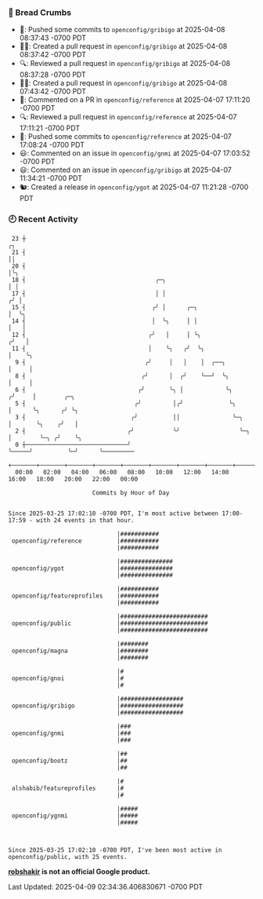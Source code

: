 ### 🍞 Bread Crumbs

 * 🚢: Pushed some commits to `openconfig/gribigo` at 2025-04-08 08:37:43 -0700 PDT
 * ✍🏼: Created a pull request in `openconfig/gribigo` at 2025-04-08 08:37:42 -0700 PDT
 * 🔍: Reviewed a pull request in  `openconfig/gribigo` at 2025-04-08 08:37:28 -0700 PDT
 * ✍🏼: Created a pull request in `openconfig/gribigo` at 2025-04-08 07:43:42 -0700 PDT
 * 💬: Commented on a PR in  `openconfig/reference` at 2025-04-07 17:11:20 -0700 PDT
 * 🔍: Reviewed a pull request in  `openconfig/reference` at 2025-04-07 17:11:21 -0700 PDT
 * 🚢: Pushed some commits to `openconfig/reference` at 2025-04-07 17:08:24 -0700 PDT
 * 😃: Commented on an issue in `openconfig/gnmi` at 2025-04-07 17:03:52 -0700 PDT
 * 😃: Commented on an issue in `openconfig/gribigo` at 2025-04-07 11:34:21 -0700 PDT
 * 🐿: Created a release in `openconfig/ygot` at 2025-04-07 11:21:28 -0700 PDT

### 🕘 Recent Activity
```
 23 ┼                                                                        ╭╮
 21 ┤                                                                        ││
 20 ┤                                                                        │╰╮
 18 ┤                                     ╭─╮                                │ │
 17 ┤                                     │ │                               ╭╯ │
 15 ┤                                    ╭╯ │      ╭─╮                      │  ╰╮
 14 ┤                                    │  ╰╮     │ │                      │   │
 12 ┤                                   ╭╯   │     │ ╰╮                    ╭╯   │
 11 ┤                                   │    ╰╮   ╭╯  ╰╮                   │    ╰╮
  9 ┤                                  ╭╯     │   │    │  ╭──╮             │     │
  8 ┤                                 ╭╯      │  ╭╯    ╰──╯  ╰╮            │     │
  6 ┤                                ╭╯       ╰╮ │            ╰╮          ╭╯     │        ╭─╮
  5 ┤                               ╭╯         │╭╯             ╰╮         │      ╰╮      ╭╯ ╰╮
  3 ┤                              ╭╯          ││               ╰─╮       │       ╰╮    ╭╯   │
  2 ┤                             ╭╯           ╰╯                 ╰─╮     │        ╰─╮ ╭╯    ╰╮
  0 ┼─────────────────────────────╯                                 ╰─────╯          ╰─╯      ╰─────────
    +───────+───────+───────+───────+───────+───────+───────+───────+───────+───────+───────+───────+────
  00:00   02:00   04:00   06:00   08:00   10:00   12:00   14:00   16:00   18:00   20:00   22:00   00:00   

						Commits by Hour of Day


Since 2025-03-25 17:02:10 -0700 PDT, I'm most active between 17:00-17:59 - with 24 events in that hour.

```



```
                               |###########
 openconfig/reference          |###########
                               |###########

                               |###############
 openconfig/ygot               |###############
                               |###############

                               |###########
 openconfig/featureprofiles    |###########
                               |###########

                               |#########################
 openconfig/public             |#########################
                               |#########################

                               |########
 openconfig/magna              |########
                               |########

                               |#
 openconfig/gnoi               |#
                               |#

                               |##################
 openconfig/gribigo            |##################
                               |##################

                               |###
 openconfig/gnmi               |###
                               |###

                               |##
 openconfig/bootz              |##
                               |##

                               |#
 alshabib/featureprofiles      |#
                               |#

                               |#####
 openconfig/ygnmi              |#####
                               |#####



Since 2025-03-25 17:02:10 -0700 PDT, I've been most active in openconfig/public, with 25 events.

```
**[robshakir](mailto:robjs@google.com) is not an official Google product.**  


Last Updated: 2025-04-09 02:34:36.406830671 -0700 PDT
